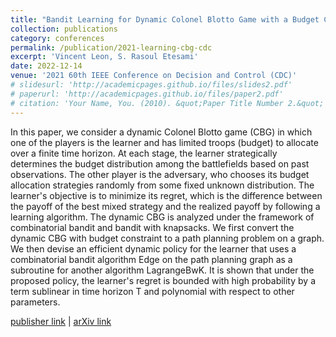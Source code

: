 ```yaml
---
title: "Bandit Learning for Dynamic Colonel Blotto Game with a Budget Constraint"
collection: publications
category: conferences
permalink: /publication/2021-learning-cbg-cdc
excerpt: 'Vincent Leon, S. Rasoul Etesami'
date: 2022-12-14
venue: '2021 60th IEEE Conference on Decision and Control (CDC)'
# slidesurl: 'http://academicpages.github.io/files/slides2.pdf'
# paperurl: 'http://academicpages.github.io/files/paper2.pdf'
# citation: 'Your Name, You. (2010). &quot;Paper Title Number 2.&quot; <i>Journal 1</i>. 1(2).'
---
```


In this paper, we consider a dynamic Colonel Blotto game (CBG) in which one of the players is the learner and has limited troops (budget) to allocate over a finite time horizon. At each stage, the learner strategically determines the budget distribution among the battlefields based on past observations. The other player is the adversary, who chooses its budget allocation strategies randomly from some fixed unknown distribution. The learner's objective is to minimize its regret, which is the difference between the payoff of the best mixed strategy and the realized payoff by following a learning algorithm. The dynamic CBG is analyzed under the framework of combinatorial bandit and bandit with knapsacks. We first convert the dynamic CBG with budget constraint to a path planning problem on a graph. We then devise an efficient dynamic policy for the learner that uses a combinatorial bandit algorithm Edge on the path planning graph as a subroutine for another algorithm LagrangeBwK. It is shown that under the proposed policy, the learner's regret is bounded with high probability by a term sublinear in time horizon T and polynomial with respect to other parameters.

[publisher link](https://doi.org/10.1109/CDC45484.2021.9683087) | [arXiv link](https://arxiv.org/abs/2103.12833)
